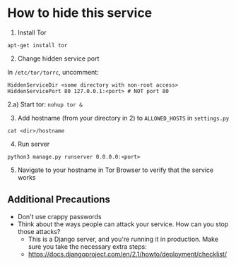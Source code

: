 # How to hide this service

1. Install Tor

  `apt-get install tor`

2. Change hidden service port

  In `/etc/tor/torrc`, uncomment:

  ```
  HiddenServiceDir <some directory with non-root access>
  HiddenServicePort 80 127.0.0.1:<port> # NOT port 80
  ```

2.a) Start tor:
   `nohup tor &`

3. Add hostname (from your directory in 2) to `ALLOWED_HOSTS` in `settings.py`

  `cat <dir>/hostname`

4. Run server

  `python3 manage.py runserver 0.0.0.0:<port>`

5. Navigate to your hostname in Tor Browser to verify that the service works

## Additional Precautions
 - Don't use crappy passwords
 - Think about the ways people can attack your service. How can you stop those attacks?
    - This is a Django server, and you're running it in production. Make sure you take the necessary extra steps:
    - https://docs.djangoproject.com/en/2.1/howto/deployment/checklist/ 
